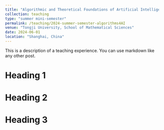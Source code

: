 ```yaml
---
title: "Algorithmic and Theoretical Foundations of Artificial Intelligence"
collection: teaching
type: "summer mini-semester"
permalink: /teaching/2024-summer-semester-algorithms4AI
venue: "Tongji University, School of Mathematical Sciences"
date: 2024-06-01
location: "Shanghai, China"
---
```


This is a description of a teaching experience. You can use markdown like any other post.

Heading 1
======

Heading 2
======

Heading 3
======

